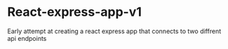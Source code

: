# React-express-app-v1
Early attempt at creating a react express app that connects to two diffrent api endpoints
